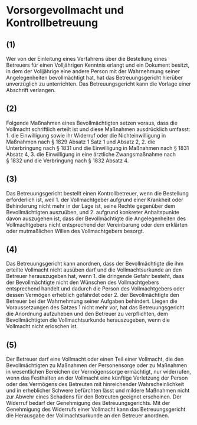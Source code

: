 # Vorsorgevollmacht und Kontrollbetreuung



## (1)

 Wer von der Einleitung eines Verfahrens über die Bestellung eines Betreuers für einen Volljährigen Kenntnis erlangt und ein Dokument besitzt, in dem der Volljährige eine andere Person mit der Wahrnehmung seiner Angelegenheiten bevollmächtigt hat, hat das Betreuungsgericht hierüber unverzüglich zu unterrichten. Das Betreuungsgericht kann die Vorlage einer Abschrift verlangen.

## (2)

 Folgende Maßnahmen eines Bevollmächtigten setzen voraus, dass die Vollmacht schriftlich erteilt ist und diese Maßnahmen ausdrücklich umfasst:  1.
 die Einwilligung sowie ihr Widerruf oder die Nichteinwilligung in Maßnahmen nach § 1829 Absatz 1 Satz 1 und Absatz 2,
 2.
 die Unterbringung nach § 1831 und die Einwilligung in Maßnahmen nach § 1831 Absatz 4,
 3.
 die Einwilligung in eine ärztliche Zwangsmaßnahme nach § 1832 und die Verbringung nach § 1832 Absatz 4.


## (3)

 Das Betreuungsgericht bestellt einen Kontrollbetreuer, wenn die Bestellung erforderlich ist, weil  1.
 der Vollmachtgeber aufgrund einer Krankheit oder Behinderung nicht mehr in der Lage ist, seine Rechte gegenüber dem Bevollmächtigten auszuüben, und
 2.
 aufgrund konkreter Anhaltspunkte davon auszugehen ist, dass der Bevollmächtigte die Angelegenheiten des Vollmachtgebers nicht entsprechend der Vereinbarung oder dem erklärten oder mutmaßlichen Willen des Vollmachtgebers besorgt.


## (4)

 Das Betreuungsgericht kann anordnen, dass der Bevollmächtigte die ihm erteilte Vollmacht nicht ausüben darf und die Vollmachtsurkunde an den Betreuer herauszugeben hat, wenn  1.
 die dringende Gefahr besteht, dass der Bevollmächtigte nicht den Wünschen des Vollmachtgebers entsprechend handelt und dadurch die Person des Vollmachtgebers oder dessen Vermögen erheblich gefährdet oder
 2.
 der Bevollmächtigte den Betreuer bei der Wahrnehmung seiner Aufgaben behindert.
Liegen die Voraussetzungen des Satzes 1 nicht mehr vor, hat das Betreuungsgericht die Anordnung aufzuheben und den Betreuer zu verpflichten, dem Bevollmächtigten die Vollmachtsurkunde herauszugeben, wenn die Vollmacht nicht erloschen ist.

## (5)

 Der Betreuer darf eine Vollmacht oder einen Teil einer Vollmacht, die den Bevollmächtigten zu Maßnahmen der Personensorge oder zu Maßnahmen in wesentlichen Bereichen der Vermögenssorge ermächtigt, nur widerrufen, wenn das Festhalten an der Vollmacht eine künftige Verletzung der Person oder des Vermögens des Betreuten mit hinreichender Wahrscheinlichkeit und in erheblicher Schwere befürchten lässt und mildere Maßnahmen nicht zur Abwehr eines Schadens für den Betreuten geeignet erscheinen. Der Widerruf bedarf der Genehmigung des Betreuungsgerichts. Mit der Genehmigung des Widerrufs einer Vollmacht kann das Betreuungsgericht die Herausgabe der Vollmachtsurkunde an den Betreuer anordnen. 

